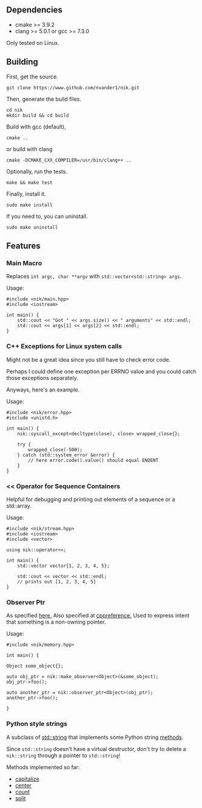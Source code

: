 ## Dependencies

   - cmake >= 3.9.2
   - clang >= 5.0.1 or gcc >= 7.3.0

   Only tested on Linux.

## Building

First, get the source.

    git clone https://www.github.com/nvander1/nik.git

Then, generate the build files.

    cd nik
    mkdir build && cd build

Build with gcc (default),

    cmake ..

or build with clang

    cmake -DCMAKE_CXX_COMPILER=/usr/bin/clang++ ..
    

Optionally, run the tests.

    make && make test

Finally, install it.

    sudo make install

If you need to, you can uninstall.

    sudo make uninstall


## Features

### Main Macro
Replaces `int argc, char **argv` with `std::vector<std::string> args`.

Usage:

    #include <nik/main.hpp>
    #include <iostream>

    int main() {
        std::cout << "Got " << args.size() << " arguments" << std::endl;
        std::cout << args[1] << args[2] << std::endl;
    }

### C++ Exceptions for Linux system calls
Might not be a great idea since you still have to check error code.

Perhaps I could define one exception per ERRNO value and you could
catch those exceptions separately.

Anyways, here's an example.

Usage:

    #include <nik/error.hpp>
    #include <unistd.h>

    int main() {
        nik::syscall_except<decltype(close), close> wrapped_close{};

        try {
            wrapped_close(-500);
        } catch (std::system_error &error) {
            // here error.code().value() should equal ENOENT
        }
    }


### \<\< Operator for Sequence Containers
Helpful for debugging and printing out elements of a sequence or a std::array.

Usage:

    #include <nik/stream.hpp>
    #include <iostream>
    #include <vector>

    using nik::operator<<;

    int main() {
        std::vector vector{1, 2, 3, 4, 5};

        std::cout << vector << std::endl;
        // prints out [1, 2, 3, 4, 5]
    }


### Observer Ptr
As specified [here.](http://www.open-std.org/jtc1/sc22/wg21/docs/papers/2014/n4336.html#memory.observer.ptr)
Also specified at [cppreference.](http://en.cppreference.com/w/cpp/experimental/observer_ptr)
Used to express intent that something is a non-owning pointer.

Usage:

    #include <nik/memory.hpp>

    int main() {

    Object some_object{};

    auto obj_ptr = nik::make_observer<Object>(&some_object);
    obj_ptr->foo();

    auto another_ptr = nik::observer_ptr<Object>(obj_ptr);
    another_ptr->foo();

    }


### Python style strings
A subclass of [std::string](http://en.cppreference.com/w/cpp/string/basic_string<Paste>)
that implements some Python string [methods](https://docs.python.org/3/library/stdtypes.html#string-methods).

Since `std::string` doesn't have a virtual destructor, don't try to delete a
`nik::string` through a pointer to `std::string`!

Methods implemented so far:

* [capitalize](https://docs.python.org/3/library/stdtypes.html#str.capitalize)
* [center](https://docs.python.org/3/library/stdtypes.html#str.center)
* [count](https://docs.python.org/3/library/stdtypes.html#str.count)
* [split](https://docs.python.org/3/library/stdtypes.html#str.split)
